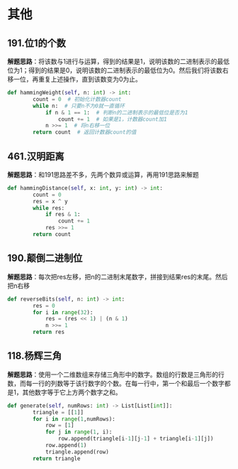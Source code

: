 # 其他
## 191.位1的个数
**解题思路**：将该数与1进行与运算，得到的结果是1，说明该数的二进制表示的最低位为1；得到的结果是0，说明该数的二进制表示的最低位为0。然后我们将该数右移一位，再重复上述操作，直到该数变为0为止。
```Python
def hammingWeight(self, n: int) -> int:
        count = 0  # 初始化计数器count
        while n:  # 只要n不为0就一直循环
            if n & 1 == 1:  # 判断n的二进制表示的最低位是否为1
                count += 1  # 如果是1，计数器count加1
            n >>= 1  # 将n右移一位
        return count  # 返回计数器count的值
```

## 461.汉明距离
**解题思路**：和191思路差不多，先两个数异或运算，再用191思路来解题
```Python
def hammingDistance(self, x: int, y: int) -> int:
        count = 0
        res = x ^ y
        while res:
            if res & 1:
                count += 1
            res >>= 1
        return count
```

## 190.颠倒二进制位
**解题思路**：每次把res左移，把n的二进制末尾数字，拼接到结果res的末尾。然后把n右移
```Python
def reverseBits(self, n: int) -> int:
        res = 0
        for i in range(32):
            res = (res << 1) | (n & 1)
            n >>= 1
        return res
```

## 118.杨辉三角
**解题思路**：使用一个二维数组来存储三角形中的数字。数组的行数是三角形的行数，而每一行的列数等于该行数字的个数。在每一行中，第一个和最后一个数字都是1，其他数字等于它上方两个数字之和。
```Python
def generate(self, numRows: int) -> List[List[int]]:
        triangle = [[1]]
        for i in range(1,numRows):
            row = [1]
            for j in range(1, i):
                row.append(triangle[i-1][j-1] + triangle[i-1][j])
            row.append(1)
            triangle.append(row)
        return triangle
```
